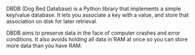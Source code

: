 DBDB (Dog Bed Database) is a Python library that implements a simple key/value database. It lets you associate a key with a value, and store that association on disk for later retrieval.

DBDB aims to preserve data in the face of computer crashes and error conditions. It also avoids holding all data in RAM at once so you can store more data than you have RAM.
